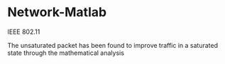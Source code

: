 # Network-Matlab

IEEE 802.11

The unsaturated packet has been found to improve traffic in a saturated state through the mathematical analysis 
